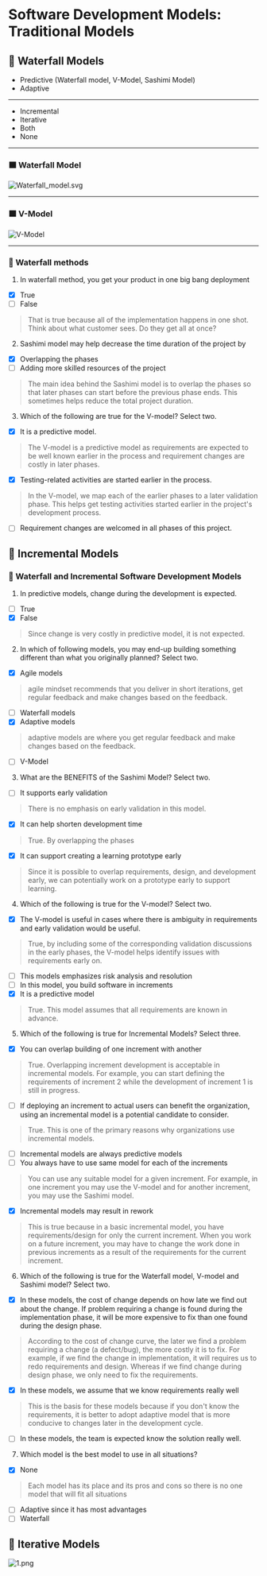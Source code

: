 # Software Development Models: Traditional Models

## 🔹 Waterfall Models

  - Predictive (Waterfall model, V-Model, Sashimi Model)
  - Adaptive
___________

  - Incremental
  - Iterative
  - Both
  - None
_________________

### 🟧 Waterfall Model

![Waterfall_model.svg](https://github.com/ElizaLo/Software-Development-Lifecycle/blob/master/Software%20Development%20Processes%20and%20Methodologies/Week%203/Waterfall_model.svg)
_______________________

### 🟧 V-Model 

![V-Model](https://github.com/ElizaLo/Software-Development-Lifecycle/blob/master/Software%20Development%20Processes%20and%20Methodologies/Week%203/V-Model.png)
________________________________

### 🔺 Waterfall methods

1. In waterfall method, you get your product in one big bang deployment

  - [x] True
  - [ ] False
  
  > That is true because all of the implementation happens in one shot. Think about what customer sees. Do they get all at once?

2. Sashimi model may help decrease the time duration of the project by

  - [x] Overlapping the phases
  - [ ] Adding more skilled resources of the project
  
  > The main idea behind the Sashimi model is to overlap the phases so that later phases can start before the previous phase ends. This sometimes helps reduce the total project duration. 

3. Which of the following are true for the V-model? Select two.

  - [x] It is a predictive model.
  > The V-model is a predictive model as requirements are expected to be well known earlier in the process and requirement changes are costly in later phases.
  - [x] Testing-related activities are started earlier in the process.
  > In the V-model, we map each of the earlier phases to a later validation phase. This helps get testing activities started earlier in the project's development process.
  - [ ] Requirement changes are welcomed in all phases of this project.
  
## 🔹 Incremental Models

### 🔺 Waterfall and Incremental Software Development Models

1. In predictive models, change during the development is expected.

  - [ ] True
  - [x] False
  > Since change is very costly in predictive model, it is not expected.

2. In which of following models, you may end-up building something different than what you originally planned? Select two.

  - [x] Agile models
  > agile mindset recommends that you deliver in short iterations, get regular feedback and make changes based on the feedback.
  - [ ] Waterfall models
  - [x] Adaptive models
  > adaptive models are where you get regular feedback and make changes based on the feedback.
  - [ ] V-Model

3. What are the BENEFITS of the Sashimi Model? Select two.

  - [ ] It supports early validation
  > There is no emphasis on early validation in this model.
  - [x] It can help shorten development time
  > True. By overlapping the phases
  - [x] It can support creating a learning prototype early
  > Since it is possible to overlap requirements, design, and development early, we can potentially work on a prototype early to support learning.

4. Which of the following is true for the V-model? Select two.

  - [x] The V-model is useful in cases where there is ambiguity in requirements and early validation would be useful.
  > True, by including some of the corresponding validation discussions in the early phases, the V-model helps identify issues with requirements early on.
  - [ ] This models emphasizes risk analysis and resolution
  - [ ] In this model, you build software in increments
  - [x] It is a predictive model
  > True. This model assumes that all requirements are known in advance.

5. Which of the following is true for Incremental Models? Select three.

  - [x] You can overlap building of one increment with another
  > True. Overlapping increment development is acceptable in incremental models. For example, you can start defining the requirements of increment 2 while the development of increment 1 is still in progress.
  - [ ] If deploying an increment to actual users can benefit the organization, using an incremental model is a potential candidate to consider.
  > True. This is one of the primary reasons why organizations use incremental models.
  - [ ] Incremental models are always predictive models
  - [ ] You always have to use same model for each of the increments
  > You can use any suitable model for a given increment. For example, in one increment you may use the V-model and for another increment, you may use the Sashimi model.
  - [x] Incremental models may result in rework
  > This is true because in a basic incremental model, you have requirements/design for only the current increment. When you work on a future increment, you may have to change the work done in previous increments as a result of the requirements for the current increment.

6. Which of the following is true for the Waterfall model, V-model and Sashimi model? Select two.

  - [x] In these models, the cost of change depends on how late we find out about the change. If problem requiring a change is found during the implementation phase, it will be more expensive to fix than one found during the design phase.
  > According to the cost of change curve, the later we find a problem requiring a change (a defect/bug), the more costly it is to fix. For example, if we find the change in implementation, it will requires us to redo requirements and design. Whereas if we find change during design phase, we only need to fix the requirements.
  - [x] In these models, we assume that we know requirements really well
  > This is the basis for these models because if you don't know the requirements, it is better to adopt adaptive model that is more conducive to changes later in the development cycle.
  - [ ] In these models, the team is expected know the solution really well.

7. Which model is the best model to use in all situations?

  - [x] None
  > Each model has its place and its pros and cons so there is no one model that will fit all situations
  - [ ] Adaptive since it has most advantages
  - [ ] Waterfall

## 🔹 Iterative Models

![1.png](https://github.com/ElizaLo/Software-Development-Lifecycle/blob/master/Software%20Development%20Processes%20and%20Methodologies/Week%203/1.png)
